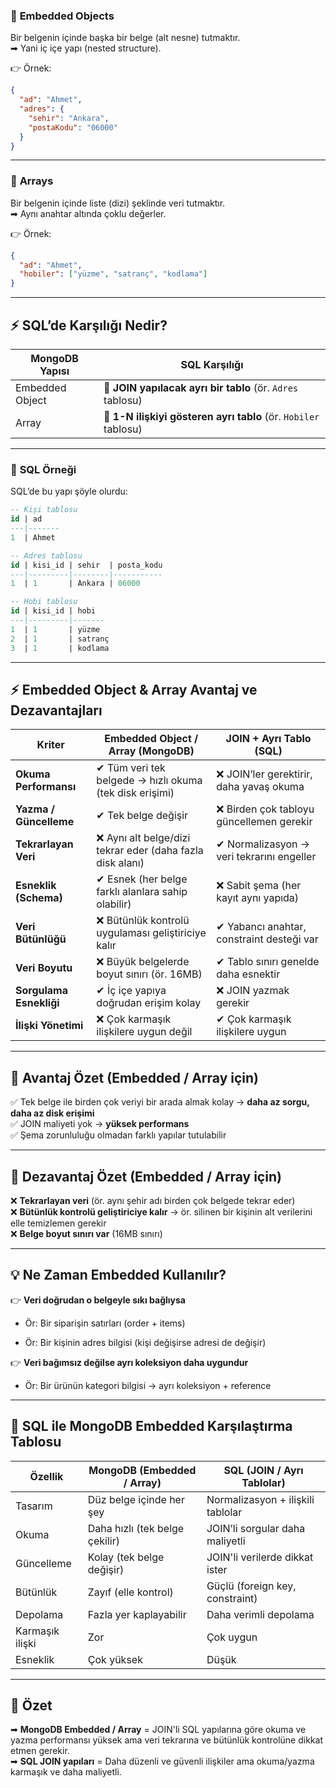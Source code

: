 
### 📌 **Embedded Objects**

Bir belgenin içinde başka bir belge (alt nesne) tutmaktır.  
➡ Yani iç içe yapı (nested structure).

👉 Örnek:

```json
{
  "ad": "Ahmet",
  "adres": {
    "sehir": "Ankara",
    "postaKodu": "06000"
  }
}
```

---

### 📌 **Arrays**

Bir belgenin içinde liste (dizi) şeklinde veri tutmaktır.  
➡ Aynı anahtar altında çoklu değerler.

👉 Örnek:

```json
{
  "ad": "Ahmet",
  "hobiler": ["yüzme", "satranç", "kodlama"]
}
```

---

## ⚡ **SQL’de Karşılığı Nedir?**

|MongoDB Yapısı|SQL Karşılığı|
|---|---|
|Embedded Object|📌 **JOIN yapılacak ayrı bir tablo** (ör. `Adres` tablosu)|
|Array|📌 **1-N ilişkiyi gösteren ayrı tablo** (ör. `Hobiler` tablosu)|

---

### 📝 **SQL Örneği**

SQL’de bu yapı şöyle olurdu:

```sql
-- Kişi tablosu
id | ad
---|-------
1  | Ahmet

-- Adres tablosu
id | kisi_id | sehir  | posta_kodu
---|---------|--------|-----------
1  | 1       | Ankara | 06000

-- Hobi tablosu
id | kisi_id | hobi
---|---------|-------
1  | 1       | yüzme
2  | 1       | satranç
3  | 1       | kodlama
```


---

## ⚡ **Embedded Object & Array Avantaj ve Dezavantajları**

|Kriter|Embedded Object / Array (MongoDB)|JOIN + Ayrı Tablo (SQL)|
|---|---|---|
|**Okuma Performansı**|✔ Tüm veri tek belgede → hızlı okuma (tek disk erişimi)|❌ JOIN’ler gerektirir, daha yavaş okuma|
|**Yazma / Güncelleme**|✔ Tek belge değişir|❌ Birden çok tabloyu güncellemen gerekir|
|**Tekrarlayan Veri**|❌ Aynı alt belge/dizi tekrar eder (daha fazla disk alanı)|✔ Normalizasyon → veri tekrarını engeller|
|**Esneklik (Schema)**|✔ Esnek (her belge farklı alanlara sahip olabilir)|❌ Sabit şema (her kayıt aynı yapıda)|
|**Veri Bütünlüğü**|❌ Bütünlük kontrolü uygulaması geliştiriciye kalır|✔ Yabancı anahtar, constraint desteği var|
|**Veri Boyutu**|❌ Büyük belgelerde boyut sınırı (ör. 16MB)|✔ Tablo sınırı genelde daha esnektir|
|**Sorgulama Esnekliği**|✔ İç içe yapıya doğrudan erişim kolay|❌ JOIN yazmak gerekir|
|**İlişki Yönetimi**|❌ Çok karmaşık ilişkilere uygun değil|✔ Çok karmaşık ilişkilere uygun|

---

## 🎯 **Avantaj Özet (Embedded / Array için)**

✅ Tek belge ile birden çok veriyi bir arada almak kolay → **daha az sorgu, daha az disk erişimi**  
✅ JOIN maliyeti yok → **yüksek performans**  
✅ Şema zorunluluğu olmadan farklı yapılar tutulabilir

---

## 🚫 **Dezavantaj Özet (Embedded / Array için)**

❌ **Tekrarlayan veri** (ör. aynı şehir adı birden çok belgede tekrar eder)  
❌ **Bütünlük kontrolü geliştiriciye kalır** → ör. silinen bir kişinin alt verilerini elle temizlemen gerekir  
❌ **Belge boyut sınırı var** (16MB sınırı)

---

## 💡 **Ne Zaman Embedded Kullanılır?**

👉 **Veri doğrudan o belgeyle sıkı bağlıysa**

- Ör: Bir siparişin satırları (order + items)
    
- Ör: Bir kişinin adres bilgisi (kişi değişirse adresi de değişir)
    

👉 **Veri bağımsız değilse ayrı koleksiyon daha uygundur**

- Ör: Bir ürünün kategori bilgisi → ayrı koleksiyon + reference
    

---

## 🌟 **SQL ile MongoDB Embedded Karşılaştırma Tablosu**

|Özellik|MongoDB (Embedded / Array)|SQL (JOIN / Ayrı Tablolar)|
|---|---|---|
|Tasarım|Düz belge içinde her şey|Normalizasyon + ilişkili tablolar|
|Okuma|Daha hızlı (tek belge çekilir)|JOIN’li sorgular daha maliyetli|
|Güncelleme|Kolay (tek belge değişir)|JOIN'li verilerde dikkat ister|
|Bütünlük|Zayıf (elle kontrol)|Güçlü (foreign key, constraint)|
|Depolama|Fazla yer kaplayabilir|Daha verimli depolama|
|Karmaşık ilişki|Zor|Çok uygun|
|Esneklik|Çok yüksek|Düşük|

---

## 📌 **Özet**

➡ **MongoDB Embedded / Array** = JOIN'li SQL yapılarına göre okuma ve yazma performansı yüksek ama veri tekrarına ve bütünlük kontrolüne dikkat etmen gerekir.  
➡ **SQL JOIN yapıları** = Daha düzenli ve güvenli ilişkiler ama okuma/yazma karmaşık ve daha maliyetli.